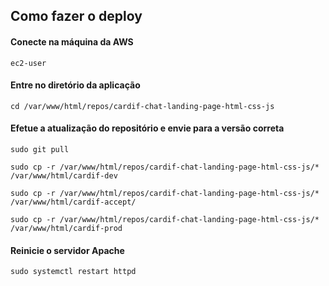 ## Como fazer o deploy

#### Conecte na máquina da AWS
`ec2-user`

#### Entre no diretório da aplicação
`cd /var/www/html/repos/cardif-chat-landing-page-html-css-js`

#### Efetue a atualização do repositório e envie para a versão correta
`sudo git pull`

`sudo cp -r /var/www/html/repos/cardif-chat-landing-page-html-css-js/* /var/www/html/cardif-dev`

`sudo cp -r /var/www/html/repos/cardif-chat-landing-page-html-css-js/* /var/www/html/cardif-accept/`

`sudo cp -r /var/www/html/repos/cardif-chat-landing-page-html-css-js/* /var/www/html/cardif-prod`

#### Reinicie o servidor Apache
`sudo systemctl restart httpd`